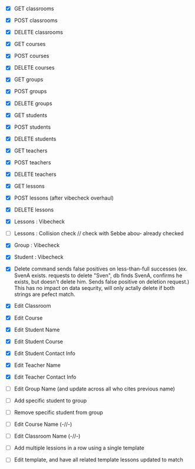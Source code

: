  - [X] GET classrooms
 - [X] POST classrooms
 - [X] DELETE classrooms 

 - [X] GET courses
 - [X] POST courses
 - [X] DELETE courses

 - [X] GET groups
 - [X] POST groups
 - [X] DELETE groups

 - [X] GET students
 - [X] POST students
 - [X] DELETE students

 - [X] GET teachers
 - [X] POST teachers
 - [X] DELETE teachers

 - [X] GET lessons
 - [X] POST lessons (after vibecheck overhaul)
 - [X] DELETE lessons

 - [X] Lessons : Vibecheck
 - [ ] Lessons : Collision check // check with Sebbe abou- already checked
 - [X] Group   : Vibecheck
 - [X] Student : Vibecheck

 - [X] Delete command sends false positives on less-than-full successes (ex. SvenA exists. requests to delete "Sven", db finds SvenA, confirms he exists, but doesn't delete him. Sends false positive on deletion request.) This has no impact on data sequrity, will only actally delete if both strings are pefect match.  

- [X] Edit Classroom
- [X] Edit Course
- [X] Edit Student Name 
- [X] Edit Student Course
- [X] Edit Student Contact Info
- [X] Edit Teacher Name 
- [X] Edit Teacher Contact Info
- [ ] Edit Group Name (and update across all who cites previous name)
- [ ] Add specific student to group
- [ ] Remove specific student from group
- [ ] Edit Course Name (-//-)
- [ ] Edit Classroom Name (-//-)

- [ ] Add multiple lessions in a row using a single template
- [ ] Edit template, and have all related template lessons updated to match